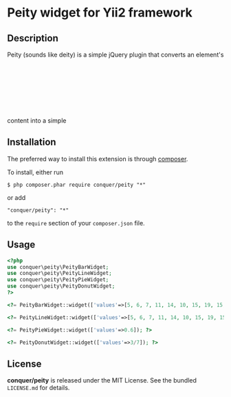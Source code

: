 Peity widget for Yii2 framework
=================

## Description

Peity (sounds like deity) is a simple jQuery plugin that converts an element's content into a simple <svg> mini pie  donut  line  or bar chart  and is compatible with any browser that supports <svg>: Chrome, Firefox, IE9+, Opera, Safari.
For more information please visit [Peity](http://benpickles.github.io/peity/) 

## Installation

The preferred way to install this extension is through [composer](http://getcomposer.org/download/). 

To install, either run

```
$ php composer.phar require conquer/peity "*"
```
or add

```
"conquer/peity": "*"
```

to the ```require``` section of your `composer.json` file.

## Usage

```php
<?php
use conquer\peity\PeityBarWidget;
use conquer\peity\PeityLineWidget;
use conquer\peity\PeityPieWidget;
use conquer\peity\PeityDonutWidget;
?>

<?= PeityBarWidget::widget(['values'=>[5, 6, 7, 11, 14, 10, 15, 19, 15, 2]]); ?>

<?= PeityLineWidget::widget(['values'=>[5, 6, 7, 11, 14, 10, 15, 19, 15, 2]]); ?>

<?= PeityPieWidget::widget(['values'=>0.6]); ?>

<?= PeityDonutWidget::widget(['values'=>3/7]); ?>

```

## License

**conquer/peity** is released under the MIT License. See the bundled `LICENSE.md` for details.